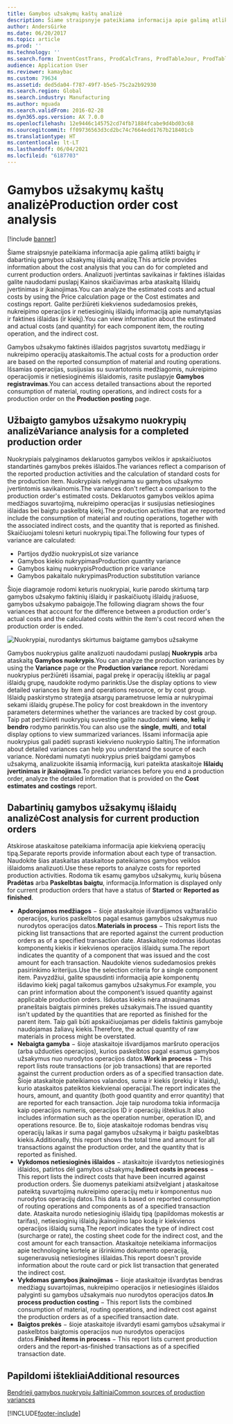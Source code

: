 ```yaml
---
title: Gamybos užsakymų kaštų analizė
description: Šiame straipsnyje pateikiama informacija apie galimą atlikti baigtų ir dabartinių gamybos užsakymų išlaidų analizę. Analizuoti įvertintas savikainas ir faktines išlaidas galite naudodami puslapį Kainos skaičiavimas arba ataskaitą Išlaidų įvertinimas ir įkainojimas. Galite peržiūrėti kiekvienos sudedamosios prekės, nukreipimo operacijos ir netiesioginių išlaidų informaciją apie numatytąsias ir faktines išlaidas (ir kiekį).
author: AndersGirke
ms.date: 06/20/2017
ms.topic: article
ms.prod: ''
ms.technology: ''
ms.search.form: InventCostTrans, ProdCalcTrans, ProdTableJour, ProdTableListPage, ProdSetupHistoricalCost
audience: Application User
ms.reviewer: kamaybac
ms.custom: 79634
ms.assetid: ded5da04-f787-49f7-b5e5-75c2a2b92930
ms.search.region: Global
ms.search.industry: Manufacturing
ms.author: mguada
ms.search.validFrom: 2016-02-28
ms.dyn365.ops.version: AX 7.0.0
ms.openlocfilehash: 12e9446c145752cd74fb71884fcabe9d4bd03c68
ms.sourcegitcommit: ff09736563d3cd2bc74c7664edd1767b218401cb
ms.translationtype: HT
ms.contentlocale: lt-LT
ms.lasthandoff: 06/04/2021
ms.locfileid: "6187703"
---
```

# <a name="production-order-cost-analysis"></a><span data-ttu-id="6f7bc-105">Gamybos užsakymų kaštų analizė</span><span class="sxs-lookup"><span data-stu-id="6f7bc-105">Production order cost analysis</span></span>

[!include [banner](../includes/banner.md)]

<span data-ttu-id="6f7bc-106">Šiame straipsnyje pateikiama informacija apie galimą atlikti baigtų ir dabartinių gamybos užsakymų išlaidų analizę.</span><span class="sxs-lookup"><span data-stu-id="6f7bc-106">This article provides information about the cost analysis that you can do for completed and current production orders.</span></span> <span data-ttu-id="6f7bc-107">Analizuoti įvertintas savikainas ir faktines išlaidas galite naudodami puslapį Kainos skaičiavimas arba ataskaitą Išlaidų įvertinimas ir įkainojimas.</span><span class="sxs-lookup"><span data-stu-id="6f7bc-107">You can analyze the estimated costs and actual costs by using the Price calculation page or the Cost estimates and costings report.</span></span> <span data-ttu-id="6f7bc-108">Galite peržiūrėti kiekvienos sudedamosios prekės, nukreipimo operacijos ir netiesioginių išlaidų informaciją apie numatytąsias ir faktines išlaidas (ir kiekį).</span><span class="sxs-lookup"><span data-stu-id="6f7bc-108">You can view information about the estimated and actual costs (and quantity) for each component item, the routing operation, and the indirect cost.</span></span>

<span data-ttu-id="6f7bc-109">Gamybos užsakymo faktinės išlaidos pagrįstos suvartotų medžiagų ir nukreipimo operacijų ataskaitomis.</span><span class="sxs-lookup"><span data-stu-id="6f7bc-109">The actual costs for a production order are based on the reported consumption of material and routing operations.</span></span> <span data-ttu-id="6f7bc-110">Išsamias operacijas, susijusias su suvartotomis medžiagomis, nukreipimo operacijomis ir netiesioginėmis išlaidomis, rasite puslapyje **Gamybos registravimas**.</span><span class="sxs-lookup"><span data-stu-id="6f7bc-110">You can access detailed transactions about the reported consumption of material, routing operations, and indirect costs for a production order on the **Production posting** page.</span></span>

## <a name="variance-analysis-for-a-completed-production-order"></a><span data-ttu-id="6f7bc-111">Užbaigto gamybos užsakymo nuokrypių analizė</span><span class="sxs-lookup"><span data-stu-id="6f7bc-111">Variance analysis for a completed production order</span></span>
<span data-ttu-id="6f7bc-112">Nuokrypiais palyginamos deklaruotos gamybos veiklos ir apskaičiuotos standartinės gamybos prekės išlaidos.</span><span class="sxs-lookup"><span data-stu-id="6f7bc-112">The variances reflect a comparison of the reported production activities and the calculation of standard costs for the production item.</span></span> <span data-ttu-id="6f7bc-113">Nuokrypiais nelyginama su gamybos užsakymo įvertintomis savikainomis.</span><span class="sxs-lookup"><span data-stu-id="6f7bc-113">The variances don't reflect a comparison to the production order's estimated costs.</span></span> <span data-ttu-id="6f7bc-114">Deklaruotos gamybos veiklos apima medžiagos suvartojimą, nukreipimo operacijas ir susijusias netiesiogines išlaidas bei baigtu paskelbtą kiekį.</span><span class="sxs-lookup"><span data-stu-id="6f7bc-114">The production activities that are reported include the consumption of material and routing operations, together with the associated indirect costs, and the quantity that is reported as finished.</span></span> <span data-ttu-id="6f7bc-115">Skaičiuojami tolesni keturi nuokrypių tipai.</span><span class="sxs-lookup"><span data-stu-id="6f7bc-115">The following four types of variance are calculated:</span></span>

-   <span data-ttu-id="6f7bc-116">Partijos dydžio nuokrypis</span><span class="sxs-lookup"><span data-stu-id="6f7bc-116">Lot size variance</span></span>
-   <span data-ttu-id="6f7bc-117">Gamybos kiekio nukrypimas</span><span class="sxs-lookup"><span data-stu-id="6f7bc-117">Production quantity variance</span></span>
-   <span data-ttu-id="6f7bc-118">Gamybos kainų nuokrypis</span><span class="sxs-lookup"><span data-stu-id="6f7bc-118">Production price variance</span></span>
-   <span data-ttu-id="6f7bc-119">Gamybos pakaitalo nukrypimas</span><span class="sxs-lookup"><span data-stu-id="6f7bc-119">Production substitution variance</span></span>

<span data-ttu-id="6f7bc-120">Šioje diagramoje rodomi keturis nuokrypiai, kurie parodo skirtumą tarp gamybos užsakymo faktinių išlaidų ir paskaičiuotų išlaidų įrašuose, gamybos užsakymo pabaigoje.</span><span class="sxs-lookup"><span data-stu-id="6f7bc-120">The following diagram shows the four variances that account for the difference between a production order's actual costs and the calculated costs within the item's cost record when the production order is ended.</span></span> 

![Nuokrypiai, nurodantys skirtumus baigtame gamybos užsakyme](./media/control.jpg) 

<span data-ttu-id="6f7bc-122">Gamybos nuokrypius galite analizuoti naudodami puslapį **Nuokrypis** arba ataskaitą **Gamybos nuokrypis**.</span><span class="sxs-lookup"><span data-stu-id="6f7bc-122">You can analyze the production variances by using the **Variance** page or the **Production variance** report.</span></span> <span data-ttu-id="6f7bc-123">Norėdami nuokrypius peržiūrėti išsamiai, pagal prekę ir operacijų išteklių ar pagal išlaidų grupę, naudokite rodymo parinktis.</span><span class="sxs-lookup"><span data-stu-id="6f7bc-123">Use the display options to view detailed variances by item and operations resource, or by cost group.</span></span> <span data-ttu-id="6f7bc-124">Išlaidų paskirstymo strategija atsargų parametruose lemia ar nukrypimai sekami išlaidų grupėse.</span><span class="sxs-lookup"><span data-stu-id="6f7bc-124">The policy for cost breakdown in the inventory parameters determines whether the variances are tracked by cost group.</span></span> <span data-ttu-id="6f7bc-125">Taip pat peržiūrėti nuokrypių suvestinę galite naudodami **vieno**, **kelių** ir **bendro** rodymo parinktis.</span><span class="sxs-lookup"><span data-stu-id="6f7bc-125">You can also use the **single**, **multi**, and **total** display options to view summarized variances.</span></span> <span data-ttu-id="6f7bc-126">Išsami informacija apie nuokrypius gali padėti suprasti kiekvieno nuokrypio šaltinį.</span><span class="sxs-lookup"><span data-stu-id="6f7bc-126">The information about detailed variances can help you understand the source of each variance.</span></span> <span data-ttu-id="6f7bc-127">Norėdami numatyti nuokrypius prieš baigdami gamybos užsakymą, analizuokite išsamią informaciją, kuri pateikta ataskaitoje **Išlaidų įvertinimas ir įkainojimas**.</span><span class="sxs-lookup"><span data-stu-id="6f7bc-127">To predict variances before you end a production order, analyze the detailed information that is provided on the **Cost estimates and costings** report.</span></span>

## <a name="cost-analysis-for-current-production-orders"></a><span data-ttu-id="6f7bc-128">Dabartinių gamybos užsakymų išlaidų analizė</span><span class="sxs-lookup"><span data-stu-id="6f7bc-128">Cost analysis for current production orders</span></span>
<span data-ttu-id="6f7bc-129">Atskirose ataskaitose pateikiama informacija apie kiekvieną operacijų tipą.</span><span class="sxs-lookup"><span data-stu-id="6f7bc-129">Separate reports provide information about each type of transaction.</span></span> <span data-ttu-id="6f7bc-130">Naudokite šias ataskaitas ataskaitose pateikiamos gamybos veiklos išlaidoms analizuoti.</span><span class="sxs-lookup"><span data-stu-id="6f7bc-130">Use these reports to analyze costs for reported production activities.</span></span> <span data-ttu-id="6f7bc-131">Rodoma tik esamų gamybos užsakymų, kurių būsena **Pradėtas** arba **Paskelbtas baigtu**, informacija.</span><span class="sxs-lookup"><span data-stu-id="6f7bc-131">Information is displayed only for current production orders that have a status of **Started** or **Reported as finished**.</span></span>

-   <span data-ttu-id="6f7bc-132">**Apdorojamos medžiagos** − šioje ataskaitoje išvardijamos važtaraščio operacijos, kurios paskelbtos pagal esamus gamybos užsakymus nuo nurodytos operacijos datos.</span><span class="sxs-lookup"><span data-stu-id="6f7bc-132">**Materials in process** − This report lists the picking list transactions that are reported against the current production orders as of a specified transaction date.</span></span> <span data-ttu-id="6f7bc-133">Ataskaitoje rodomas išduotas komponentų kiekis ir kiekvienos operacijos išlaidų suma.</span><span class="sxs-lookup"><span data-stu-id="6f7bc-133">The report indicates the quantity of a component that was issued and the cost amount for each transaction.</span></span> <span data-ttu-id="6f7bc-134">Naudokite vienos sudedamosios prekės pasirinkimo kriterijus.</span><span class="sxs-lookup"><span data-stu-id="6f7bc-134">Use the selection criteria for a single component item.</span></span> <span data-ttu-id="6f7bc-135">Pavyzdžiui, galite spausdinti informaciją apie komponentų išdavimo kiekį pagal taikomus gamybos užsakymus.</span><span class="sxs-lookup"><span data-stu-id="6f7bc-135">For example, you can print information about the component’s issued quantity against applicable production orders.</span></span> <span data-ttu-id="6f7bc-136">Išduotas kiekis nėra atnaujinamas praneštais baigtais pirminės prekės užsakymais.</span><span class="sxs-lookup"><span data-stu-id="6f7bc-136">The issued quantity isn't updated by the quantities that are reported as finished for the parent item.</span></span> <span data-ttu-id="6f7bc-137">Taip gali būti apskaičiuojamas per didelis faktinis gamyboje naudojamas žaliavų kiekis.</span><span class="sxs-lookup"><span data-stu-id="6f7bc-137">Therefore, the actual quantity of raw materials in process might be overstated.</span></span>
-   <span data-ttu-id="6f7bc-138">**Nebaigta gamyba** − šioje ataskaitoje išvardijamos maršruto operacijos (arba užduoties operacijos), kurios paskelbtos pagal esamus gamybos užsakymus nuo nurodytos operacijos datos.</span><span class="sxs-lookup"><span data-stu-id="6f7bc-138">**Work in process** − This report lists route transactions (or job transactions) that are reported against the current production orders as of a specified transaction date.</span></span> <span data-ttu-id="6f7bc-139">Šioje ataskaitoje pateikiamos valandos, suma ir kiekis (prekių ir klaidų), kurio ataskaitos pateiktos kiekvienai operacijai.</span><span class="sxs-lookup"><span data-stu-id="6f7bc-139">The report indicates the hours, amount, and quantity (both good quantity and error quantity) that are reported for each transaction.</span></span> <span data-ttu-id="6f7bc-140">Joje taip nurodoma tokia informacija kaip operacijos numeris, operacijos ID ir operacijų išteklius.</span><span class="sxs-lookup"><span data-stu-id="6f7bc-140">It also includes information such as the operation number, operation ID, and operations resource.</span></span> <span data-ttu-id="6f7bc-141">Be to, šioje ataskaitoje rodomas bendras visų operacijų laikas ir suma pagal gamybos užsakymą ir baigtu paskelbtas kiekis.</span><span class="sxs-lookup"><span data-stu-id="6f7bc-141">Additionally, this report shows the total time and amount for all transactions against the production order, and the quantity that is reported as finished.</span></span>
-   <span data-ttu-id="6f7bc-142">**Vykdomos netiesioginės išlaidos** − ataskaitoje išvardytos netiesioginės išlaidos, patirtos dėl gamybos užsakymų.</span><span class="sxs-lookup"><span data-stu-id="6f7bc-142">**Indirect costs in process** − This report lists the indirect costs that have been incurred against production orders.</span></span> <span data-ttu-id="6f7bc-143">Šie duomenys pateikiami atsižvelgiant į ataskaitose pateiktą suvartojimą nukreipimo operacijų metu ir komponentus nuo nurodytos operacijų datos.</span><span class="sxs-lookup"><span data-stu-id="6f7bc-143">This data is based on reported consumption of routing operations and components as of a specified transaction date.</span></span> <span data-ttu-id="6f7bc-144">Ataskaita nurodo netiesioginių išlaidų tipą (papildomas mokestis ar tarifas), netiesioginių išlaidų įkainojimo lapo kodą ir kiekvienos operacijos išlaidų sumą.</span><span class="sxs-lookup"><span data-stu-id="6f7bc-144">The report indicates the type of indirect cost (surcharge or rate), the costing sheet code for the indirect cost, and the cost amount for each transaction.</span></span> <span data-ttu-id="6f7bc-145">Ataskaitoje neteikiama informacijos apie technologinę kortelę ar išrinkimo dokumento operaciją, sugeneravusią netiesiogines išlaidas.</span><span class="sxs-lookup"><span data-stu-id="6f7bc-145">This report doesn't provide information about the route card or pick list transaction that generated the indirect cost.</span></span>
-   <span data-ttu-id="6f7bc-146">**Vykdomas gamybos įkainojimas** − šioje ataskaitoje išvardytas bendras medžiagų suvartojimas, nukreipimo operacijos ir netiesioginės išlaidos palyginti su gamybos užsakymais nuo nurodytos operacijos datos.</span><span class="sxs-lookup"><span data-stu-id="6f7bc-146">**In process production costing** − This report lists the combined consumption of material, routing operations, and indirect cost against the production orders as of a specified transaction date.</span></span>
-   <span data-ttu-id="6f7bc-147">**Baigtos prekės** − šioje ataskaitoje išvardyti esami gamybos užsakymai ir paskelbtos baigtomis operacijos nuo nurodytos operacijos datos.</span><span class="sxs-lookup"><span data-stu-id="6f7bc-147">**Finished items in process** − This report lists current production orders and the report-as-finished transactions as of a specified transaction date.</span></span>


## <a name="additional-resources"></a><span data-ttu-id="6f7bc-148">Papildomi ištekliai</span><span class="sxs-lookup"><span data-stu-id="6f7bc-148">Additional resources</span></span>

[<span data-ttu-id="6f7bc-149">Bendrieji gamybos nuokrypių šaltiniai</span><span class="sxs-lookup"><span data-stu-id="6f7bc-149">Common sources of production variances</span></span>](common-sources-of-production-variances.md)





[!INCLUDE[footer-include](../../includes/footer-banner.md)]